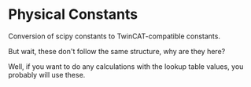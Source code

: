 Physical Constants
==================

Conversion of scipy constants to TwinCAT-compatible constants.

But wait, these don't follow the same structure, why are they here?

Well, if you want to do any calculations with the lookup table values, you
probably will use these.
